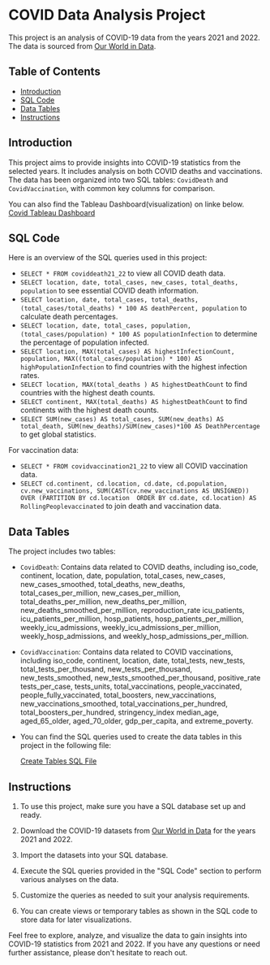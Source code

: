 # COVID Data Analysis Project

This project is an analysis of COVID-19 data from the years 2021 and 2022. The data is sourced from [Our World in Data](https://ourworldindata.org/covid-deaths).

## Table of Contents
- [Introduction](#introduction)
- [SQL Code](#sql-code)
- [Data Tables](#data-tables)
- [Instructions](#instructions)

## Introduction
This project aims to provide insights into COVID-19 statistics from the selected years. It includes analysis on both COVID deaths and vaccinations. The data has been organized into two SQL tables: `CovidDeath` and `CovidVaccination`, with common key columns for comparison.

You can also find the Tableau Dashboard(visualization) on linke below.
[Covid Tableau Dashboard](https://public.tableau.com/app/profile/hoora.mohseni/viz/CovidDashboardTutorial_16981685176540/Dashboard1?publish=yes)

## SQL Code
Here is an overview of the SQL queries used in this project:

- `SELECT * FROM coviddeath21_22` to view all COVID death data.
- `SELECT location, date, total_cases, new_cases, total_deaths, population` to see essential COVID death information.
- `SELECT location, date, total_cases, total_deaths, (total_cases/total_deaths) * 100 AS deathPercent, population` to calculate death percentages.
- `SELECT location, date, total_cases, population, (total_cases/population) * 100 AS populationInfection` to determine the percentage of population infected.
- `SELECT location, MAX(total_cases) AS highestInfectionCount, population, MAX((total_cases/population) * 100) AS highPopulationInfection` to find countries with the highest infection rates.
- `SELECT location, MAX(total_deaths ) AS highestDeathCount` to find countries with the highest death counts.
- `SELECT continent, MAX(total_deaths) AS highestDeathCount` to find continents with the highest death counts.
- `SELECT SUM(new_cases) AS total_cases, SUM(new_deaths) AS total_death, SUM(new_deaths)/SUM(new_cases)*100 AS DeathPercentage` to get global statistics.

For vaccination data:
- `SELECT * FROM covidvaccination21_22` to view all COVID vaccination data.
- `SELECT cd.continent, cd.location, cd.date, cd.population, cv.new_vaccinations, SUM(CAST(cv.new_vaccinations AS UNSIGNED)) OVER (PARTITION BY cd.location  ORDER BY cd.date, cd.location) AS RollingPeoplevaccinated` to join death and vaccination data.

## Data Tables
The project includes two tables:
- `CovidDeath`: Contains data related to COVID deaths, including iso_code,	continent, location,	date,	population,	total_cases,	new_cases,	new_cases_smoothed,	total_deaths,	new_deaths,	total_cases_per_million,	new_cases_per_million, total_deaths_per_million,	new_deaths_per_million,	new_deaths_smoothed_per_million,	reproduction_rate	icu_patients,	icu_patients_per_million,	hosp_patients,	hosp_patients_per_million,	weekly_icu_admissions,	weekly_icu_admissions_per_million,	weekly_hosp_admissions,
and weekly_hosp_admissions_per_million.

- `CovidVaccination`: Contains data related to COVID vaccinations, including iso_code,	continent,	location,	date,	total_tests,	new_tests,	total_tests_per_thousand,	new_tests_per_thousand,	new_tests_smoothed,	new_tests_smoothed_per_thousand,	positive_rate	tests_per_case,	tests_units,	total_vaccinations,	people_vaccinated,	people_fully_vaccinated,	total_boosters,	new_vaccinations,	new_vaccinations_smoothed,	total_vaccinations_per_hundred,	total_boosters_per_hundred, stringency_index	median_age,	aged_65_older,	aged_70_older,	gdp_per_capita, and	extreme_poverty.

- You can find the SQL queries used to create the data tables in this project in the following file:
  
  [Create Tables SQL File](https://github.com/hoora-mohseni/COVID-Data-Analysis-Project/blob/main/TableCovid21_22.sql)


## Instructions
1. To use this project, make sure you have a SQL database set up and ready.

2. Download the COVID-19 datasets from [Our World in Data](https://ourworldindata.org/covid-deaths) for the years 2021 and 2022.

3. Import the datasets into your SQL database.

4. Execute the SQL queries provided in the "SQL Code" section to perform various analyses on the data.

5. Customize the queries as needed to suit your analysis requirements.

6. You can create views or temporary tables as shown in the SQL code to store data for later visualizations.

Feel free to explore, analyze, and visualize the data to gain insights into COVID-19 statistics from 2021 and 2022. If you have any questions or need further assistance, please don't hesitate to reach out.
